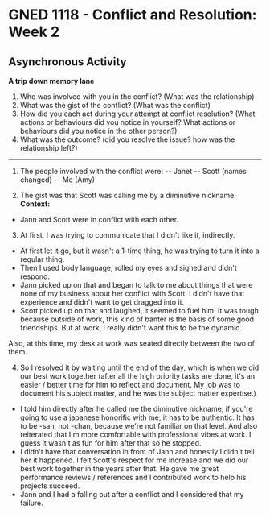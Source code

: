 # GNED 1118 - Conflict and Resolution: Week 2 
## Asynchronous Activity
**A trip down memory lane**

1. Who was involved with you in the conflict? (What was the relationship)
2. What was the gist of the conflict? (What was the conflict)
3. How did you each act during your attempt at conflict resolution? (What actions or behaviours did you notice in yourself? What actions or behaviours did you notice in the other person?)
4. What was the outcome? (did you resolve the issue? how was the relationship left?)


---
1. The people involved with the conflict were: 
-- Janet
-- Scott (names changed)
-- Me (Amy)

2. The gist was that Scott was calling me by a diminutive nickname.
**Context:**
- Jann and Scott were in conflict with each other.

3. At first, I was trying to communicate that I didn't like it, indirectly.
- At first let it go, but it wasn't a 1-time thing, he was trying to turn it into a regular thing. 
- Then I used body language, rolled my eyes and sighed and didn't respond. 
- Jann picked up on that and began to talk to me about things that were none of my business about her conflict with Scott. I didn't have that experience and didn't want to get dragged into it. 
- Scott picked up on that and laughed, it seemed to fuel him. It was tough because outside of work, this kind of banter is the basis of some good friendships. But at work, I really didn't want this to be the dynamic. 

Also, at this time, my desk at work was seated directly between the two of them. 

4. So I resolved it by waiting until the end of the day, which is when we did our best work together (after all the high priority tasks are done, it's an easier / better time for him to reflect and document. My job was to document his subject matter, and he was the subject matter expertise.)
- I told him directly after he called me the diminutive nickname, if you're going to use a japanese honorific with me, it has to be authentic. It has to be -san, not -chan, because we're not familiar on that level. And also reiterated that I'm more comfortable with professional vibes at work. I guess it wasn't as fun for him after that so he stopped. 
- I didn't have that conversation in front of Jann and honestly I didn't tell her it happened. I felt Scott's respect for me increase and we did our best work together in the years after that. He gave me great performance reviews / references and I contributed work to help his projects succeed.
- Jann and I had a falling out after a conflict and I considered that my failure.
